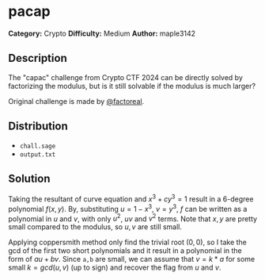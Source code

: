 # pacap
**Category:** Crypto
**Difficulty:** Medium
**Author:** maple3142

## Description

The "capac" challenge from Crypto CTF 2024 can be directly solved by factorizing the modulus, but is it still solvable if the modulus is much larger?

Original challenge is made by [@factoreal](https://x.com/refactoreal).

## Distribution

- `chall.sage`
- `output.txt`

## Solution

Taking the resultant of curve equation and $x^3+cy^3=1$ result in a 6-degree polynomial $f(x,y)$. By, substituting $u=1-x^3$, $v=y^3$, $f$ can be written as a polynomial in $u$ and $v$, with only $u^2$, $uv$ and $v^2$ terms. Note that $x,y$ are pretty small compared to the modulus, so $u,v$ are still small.

Applying coppersmith method only find the trivial root $(0, 0)$, so I take the gcd of the first two short polynomials and it result in a polynomial in the form of $au+bv$. Since `a,b` are small, we can assume that $v=k*a$ for some small $k=gcd(u,v)$ (up to sign) and recover the flag from $u$ and $v$.
